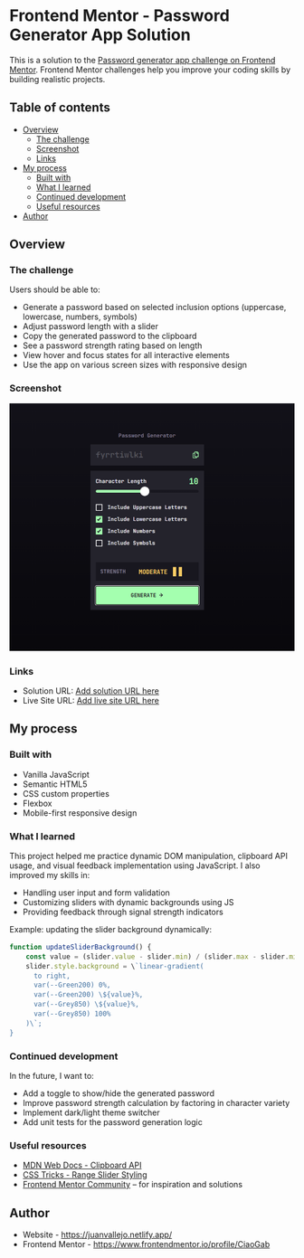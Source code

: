# Frontend Mentor - Password Generator App Solution

This is a solution to the [Password generator app challenge on Frontend Mentor](https://www.frontendmentor.io/challenges/password-generator-app-Mr8CLycqjh). Frontend Mentor challenges help you improve your coding skills by building realistic projects. 

## Table of contents

- [Overview](#overview)
  - [The challenge](#the-challenge)
  - [Screenshot](#screenshot)
  - [Links](#links)
- [My process](#my-process)
  - [Built with](#built-with)
  - [What I learned](#what-i-learned)
  - [Continued development](#continued-development)
  - [Useful resources](#useful-resources)
- [Author](#author)

## Overview

### The challenge

Users should be able to:

- Generate a password based on selected inclusion options (uppercase, lowercase, numbers, symbols)
- Adjust password length with a slider
- Copy the generated password to the clipboard
- See a password strength rating based on length
- View hover and focus states for all interactive elements
- Use the app on various screen sizes with responsive design

### Screenshot

![Screenshot of the password generator app](./assets/images/Screenshot%202025-06-21%20213142.png)

### Links

- Solution URL: [Add solution URL here](https://your-solution-url.com)
- Live Site URL: [Add live site URL here](https://your-live-site-url.com)

## My process

### Built with

- Vanilla JavaScript
- Semantic HTML5
- CSS custom properties
- Flexbox
- Mobile-first responsive design

### What I learned

This project helped me practice dynamic DOM manipulation, clipboard API usage, and visual feedback implementation using JavaScript. I also improved my skills in:

- Handling user input and form validation
- Customizing sliders with dynamic backgrounds using JS
- Providing feedback through signal strength indicators

Example: updating the slider background dynamically:

```js
function updateSliderBackground() {
    const value = (slider.value - slider.min) / (slider.max - slider.min) * 100;
    slider.style.background = \`linear-gradient(
      to right,
      var(--Green200) 0%,
      var(--Green200) \${value}%,
      var(--Grey850) \${value}%,
      var(--Grey850) 100%
    )\`;
}
```

### Continued development

In the future, I want to:

- Add a toggle to show/hide the generated password
- Improve password strength calculation by factoring in character variety
- Implement dark/light theme switcher
- Add unit tests for the password generation logic

### Useful resources

- [MDN Web Docs - Clipboard API](https://developer.mozilla.org/en-US/docs/Web/API/Clipboard_API)
- [CSS Tricks - Range Slider Styling](https://css-tricks.com/styling-cross-browser-compatible-range-inputs-css/)
- [Frontend Mentor Community](https://www.frontendmentor.io/solutions) – for inspiration and solutions

## Author

- Website - https://juanvallejo.netlify.app/
- Frontend Mentor - https://www.frontendmentor.io/profile/CiaoGab
